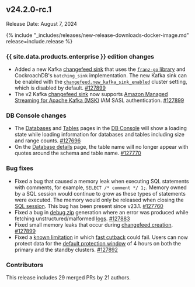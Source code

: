## v24.2.0-rc.1

Release Date: August 7, 2024

{% include "_includes/releases/new-release-downloads-docker-image.md" release=include.release %}

<h3 id="v24-2-0-rc-1-{{-site.data.products.enterprise-}}-edition-changes">{{ site.data.products.enterprise }} edition changes</h3>

- Added a new Kafka [changefeed sink](/docs/v24.2/changefeed-sinks.md) that uses the [`franz-go` library](https://github.com/twmb/franz-go) and CockroachDB's `batching_sink` implementation. The new Kafka sink can be enabled with the [`changefeed.new_kafka_sink_enabled`](/docs/v24.2/cluster-settings.md) cluster setting, which is disabled by default. [#127899][#127899]
- The v2 Kafka [changefeed sink](/docs/v24.2/changefeed-sinks.md) now supports [Amazon Managed Streaming for Apache Kafka (MSK)](https://aws.amazon.com/msk/) IAM SASL authentication. [#127899][#127899]

<h3 id="v24-2-0-rc-1-db-console-changes">DB Console changes</h3>

- The [Databases](/docs/v24.2/ui-databases-page.md) and [Tables](/docs/v24.2/ui-databases-page.md#tables-view) pages in the [DB Console](/docs/v24.2/ui-overview.md) will show a loading state while loading information for databases and tables including size and range counts. [#127696][#127696]
- On the [Database details](/docs/v24.2/ui-databases-page.md) page, the table name will no longer appear with quotes around the schema and table name. [#127770][#127770]

<h3 id="v24-2-0-rc-1-bug-fixes">Bug fixes</h3>

- Fixed a bug that caused a memory leak when executing SQL statements with comments, for example, `SELECT /* comment */ 1;`. Memory owned by a SQL session would continue to grow as these types of statements were executed. The memory would only be released when closing the [SQL session](/docs/v24.2/show-sessions.md). This bug has been present since v23.1. [#127760][#127760]
- Fixed a bug in [debug zip](/docs/v24.2/cockroach-debug-zip.md) generation where an error was produced while fetching unstructured/malformed [logs](/docs/v24.2/log-formats.md). [#127883][#127883]
- Fixed small memory leaks that occur during [changefeed creation](/docs/v24.2/create-changefeed.md). [#127899][#127899]
- Fixed a [known limitation](/docs/v24.2/physical-cluster-replication-overview.md#known-limitations) in which [fast cutback](/docs/v24.2/cutover-replication.md#cut-back-to-the-primary-cluster) could fail. Users can now protect data for the [default protection window](/docs/v24.2/physical-cluster-replication-technical-overview.md) of 4 hours on both the primary and the standby clusters. [#127892][#127892]

<div class="release-note-contributors" markdown="1">

<h3 id="v24-2-0-rc-1-contributors">Contributors</h3>

This release includes 29 merged PRs by 21 authors.

</div>

[#127696]: https://github.com/cockroachdb/cockroach/pull/127696
[#127760]: https://github.com/cockroachdb/cockroach/pull/127760
[#127770]: https://github.com/cockroachdb/cockroach/pull/127770
[#127883]: https://github.com/cockroachdb/cockroach/pull/127883
[#127892]: https://github.com/cockroachdb/cockroach/pull/127892
[#127899]: https://github.com/cockroachdb/cockroach/pull/127899
